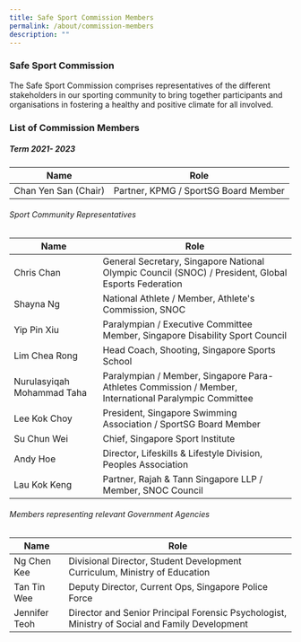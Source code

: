 ```yaml
---
title: Safe Sport Commission Members
permalink: /about/commission-members
description: ""
---
```


### Safe Sport Commission 

The Safe Sport Commission comprises representatives of the different stakeholders in our sporting community to bring together participants and organisations in fostering a healthy and positive climate for all involved.

### List of Commission Members 
##### Term 2021- 2023


| Name | Role| 
| -------- | -------- |
| Chan Yen San (Chair)     | Partner, KPMG / SportSG Board Member|   

###### Sport Community Representatives

| Name | Role| 
| -------- | -------- |
| Chris Chan     | General Secretary, Singapore National Olympic Council (SNOC) / President, Global Esports  Federation  |
| Shayna Ng     | National Athlete / Member, Athlete's Commission, SNOC    | 
| Yip Pin Xiu     | Paralympian / Executive Committee Member, Singapore Disability Sport Council     |
| Lim Chea Rong     | Head Coach, Shooting, Singapore Sports School     |
| Nurulasyiqah Mohammad Taha     | Paralympian / Member, Singapore Para-Athletes Commission / Member, International Paralympic Committee     |   
| Lee Kok Choy     | President, Singapore Swimming Association / SportSG Board Member     | 
 | Su Chun Wei     | Chief, Singapore Sport Institute     | 
 | Andy Hoe     | Director, Lifeskills & Lifestyle Division, Peoples Association    | 
| Lau Kok Keng     | Partner, Rajah & Tann Singapore LLP  / Member, SNOC Council    | 

###### Members representing relevant Government Agencies

| Name | Role| 
| -------- | -------- |
| Ng Chen Kee   | Divisional Director, Student Development Curriculum, Ministry of Education   |
| Tan Tin Wee  | Deputy Director, Current Ops, Singapore Police Force    |  
| Jennifer Teoh   | Director and Senior Principal Forensic Psychologist, Ministry of Social and Family Development    |